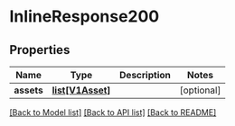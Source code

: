 # InlineResponse200

## Properties
Name | Type | Description | Notes
------------ | ------------- | ------------- | -------------
**assets** | [**list[V1Asset]**](V1Asset.md) |  | [optional] 

[[Back to Model list]](../README.md#documentation-for-models) [[Back to API list]](../README.md#documentation-for-api-endpoints) [[Back to README]](../README.md)


